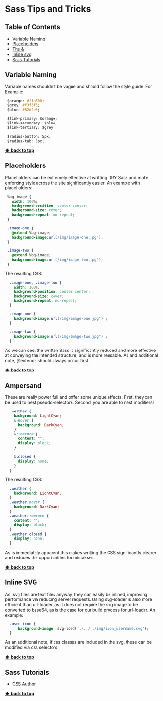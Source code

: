 # Sass Tips and Tricks

## Table of Contents
- [Variable Naming](#variable-naming)
- [Placeholders](#placeholders)
- [The &](#ampersand)
- [Inline svg](#inline-svg)
- [Sass Tutorials](#sass-tutorials)

## Variable Naming
  
  Variable names shouldn't be vague and should follow the style guide.  For Example:
  
 ```css
  $orange: #ffa600; 
  $grey: #f3f3f3; 
  $blue: #82d2e5;

  $link-primary: $orange;
  $link-secondary: $blue;
  $link-tertiary: $grey;

  $radius-button: 5px;
  $radius-tab: 5px;
```


**[⬆ back to top](#table-of-contents)**

## Placeholders

  Placeholders can be extremely effective at writting DRY Sass and make enforcing style across the site significantly easier.  An example with placeholders:
  
 ```css
  %bg-image {
    width: 100%;
    background-position: center center;
    background-size: cover;
    background-repeat: no-repeat;
  }

  .image-one {
    @extend %bg-image;
    background-image:url(/img/image-one.jpg");
  }

  .image-two {
    @extend %bg-image;
    background-image:url(/img/image-two.jpg");
  }
```

  The resulting CSS:
```css
  .image-one, .image-two {
    width: 100%;
    background-position: center center;
    background-size: cover;
    background-repeat: no-repeat;
  }

  .image-one {
    background-image:url(/img/image-one.jpg") ;
  }

  .image-two {
    background-image:url(/img/image-two.jpg") ;
  }
```
  As we can see, the written Sass is significantly reduced and more effective at conveying the intended structure, and is more reusable.
  As and additional note, @extends should always occur first.
  
  
**[⬆ back to top](#table-of-contents)**
 
## Ampersand
 
  These are really power full and offfer some unique effects.  First, they can be used to nest pseudo-selectors.  Second, you are able to nest modifiers!
  
```css
  .weather {
    background: LightCyan;
    &:hover {
      background: DarkCyan;
    }
    &::before {
      content: "";
      display: block;
    }
    
    &.closed {
      display: none;
    }
  }
```

  The resulting CSS:
```css
  .weather {
    background: LightCyan;
  }
  .weather:hover {
    background: DarkCyan;
  }
  .weather::before {
    content: "";
    display: block;
  }
  .weather.closed {
    display: none;
  }
```
  
  As is immediately apparent this makes writting the CSS significantly clearer and reduces the opportunities for mistakses.
  
**[⬆ back to top](#table-of-contents)**

## Inline SVG

  As .svg files are text files anyway, they can easily be inlined, improving performance via reducing server requests.  Using svg-loader is also more efficient than url-loader, as it does not require the svg image to be converted to base64, as is the case for our build process for url-loader. An example:
  
```css
  .user-icon {
      background-image: svg-load('./../../img/icon_username.svg');
  }
```

  As an additional note, if css classes are included in the svg, these can be modified via css selectors.

**[⬆ back to top](#table-of-contents)**

## Sass Tutorials
    
  - [CSS Author](http://www.cssauthor.com/sass-tutorials/)
      
      
**[⬆ back to top](#table-of-contents)**
 
